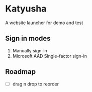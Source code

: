 # Katyusha

A website launcher for demo and test

## Sign in modes

1. Manually sign-in
2. Microsoft AAD Single-factor sign-in

## Roadmap

- [ ] drag n drop to reorder

